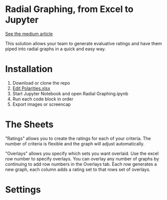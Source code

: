 # Radial Graphing, from Excel to Jupyter

[See the medium article](https://medium.com/@kenstclair/radial-graphing-for-solution-evaluation-36c29050f250)


This solution allows your team to generate evaluative ratings and have them piped into radial graphs in a quick and easy way. 

# Installation
1. Download or clone the repo
2. [Edit Polarities.xlsx](https://github.com/kenxle/jupyter-plotly-xlsx-polar-graphing/blob/master/README.md#the-sheets)
3. Start Jupyter Notebook and open Radial Graphing.ipynb
4. Run each code block in order
5. Export images or screencap

# The Sheets
"Ratings" allows you to create the ratings for each of your criteria. The number of criteria is flexible and the graph will adjust automatically. 

"Overlays" allows you specify which sets you want overlaid. Use the excel row number to specify overlays. You can overlay any number of graphs by continuing to add row numbers in the Overlays tab. Each row generates a new graph, each column adds a rating set to that rows set of overlays. 

# Settings
